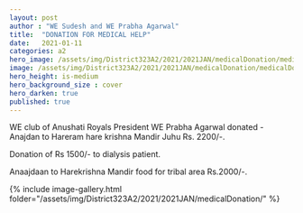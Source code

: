 ```yaml
---
layout: post
author : "WE Sudesh and WE Prabha Agarwal"
title:  "DONATION FOR MEDICAL HELP"
date:   2021-01-11
categories: a2
hero_image: /assets/img/District323A2/2021/2021JAN/medicalDonation/medicalDonation.jpg
image: /assets/img/District323A2/2021/2021JAN/medicalDonation/medicalDonation.jpg
hero_height: is-medium
hero_background_size : cover
hero_darken: true
published: true
---
```


WE club of Anushati Royals President WE Prabha Agarwal donated - Anajdan to Hareram hare krishna Mandir Juhu Rs. 2200/-. 

Donation of Rs 1500/- to dialysis patient.

Anaajdaan to Harekrishna Mandir food for tribal area Rs.2000/-.


{% include image-gallery.html folder="/assets/img/District323A2/2021/2021JAN/medicalDonation/" %}